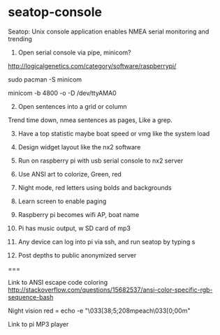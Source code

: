 seatop-console
==============

Seatop: Unix console application enables NMEA serial monitoring and trending


1. Open serial console via pipe, minicom?

http://logicalgenetics.com/category/software/raspberrypi/


sudo pacman -S minicom

minicom -b 4800 -o -D /dev/ttyAMA0


2. Open sentences into a grid or column

Trend time down, nmea sentences as pages, 
Like a grep.


3. Have a top statistic maybe boat speed or vmg like the system load

4. Design widget layout like the nx2 software

5. Run on raspberry pi with usb serial console to nx2 server

6. Use ANSI art to colorize, Green, red

7. Night mode, red letters using bolds and backgrounds

8. Learn screen to enable paging

9. Raspberry pi becomes wifi AP, boat name

10. Pi has music output, w SD card of mp3

11. Any device can log into pi via ssh, and run seatop by typing s <tab>

12. Post depths to public anonymized server


===

Link to ANSI escape code coloring
http://stackoverflow.com/questions/15682537/ansi-color-specific-rgb-sequence-bash

Night vision red = echo -e "\033[38;5;208mpeach\033[0;00m"


Link to pi MP3 player

